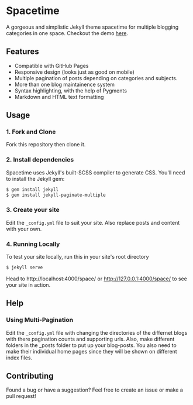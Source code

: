 # Spacetime
A gorgeous and simplistic Jekyll theme spacetime for multiple blogging categories in one space. Checkout the demo [here](https://techcentaur.github.io/space/).


## Features
- Compatible with GitHub Pages
- Responsive design (looks just as good on mobile)
- Multiple pagination of posts depending on categories and subjects.
- More than one blog maintainence system
- Syntax highlighting, with the help of Pygments
- Markdown and HTML text formatting


## Usage
### 1. Fork and Clone
Fork this repository then clone it.

### 2. Install dependencies
Spacetime uses Jekyll's built-SCSS compiler to generate CSS. You'll need to install the Jekyll gem:

```bash
$ gem install jekyll
$ gem install jekyll-paginate-multiple

```

### 3. Create your site
Edit the `_config.yml` file to suit your site. Also replace posts and content with your own.

### 4. Running Locally
To test your site locally, run this in your site's root directory

```bash
$ jekyll serve
```
Head to http://localhost:4000/space/ or http://127.0.0.1:4000/space/ to see your site in action.


## Help
### Using Multi-Pagination

Edit the `_config.yml` file with changing the directories of the differnet blogs with there pagination counts and supporting urls. Also, make different folders in the _posts folder to put up your blog-posts. You also need to make their individual home pages since they will be shown on different index files.

## Contributing
Found a bug or have a suggestion? Feel free to create an issue or make a pull request!


